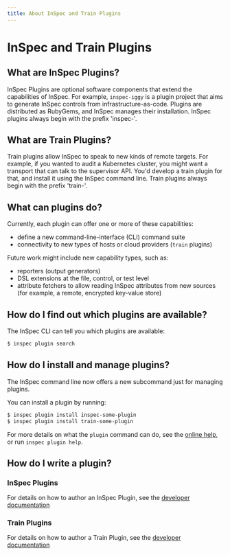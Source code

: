 ```yaml
---
title: About InSpec and Train Plugins
---
```


# InSpec and Train Plugins

## What are InSpec Plugins?

InSpec Plugins are optional software components that extend the capabilities of InSpec. For example, `inspec-iggy` is a plugin project that aims to generate InSpec controls from infrastructure-as-code.  Plugins are distributed as RubyGems, and InSpec manages their installation. InSpec plugins always begin with the prefix 'inspec-'.

## What are Train Plugins?

Train plugins allow InSpec to speak to new kinds of remote targets.  For example, if you wanted to audit a Kubernetes cluster, you might want a transport that can talk to the supervisor API.  You'd develop a train plugin for that, and install it using the InSpec command line. Train plugins always begin with the prefix 'train-'.

## What can plugins do?

Currently, each plugin can offer one or more of these capabilities:

 * define a new command-line-interface (CLI) command suite
 * connectivity to new types of hosts or cloud providers (`train` plugins)

Future work might include new capability types, such as:

 * reporters (output generators)
 * DSL extensions at the file, control, or test level
 * attribute fetchers to allow reading InSpec attributes from new sources (for example, a remote, encrypted key-value store)

## How do I find out which plugins are available?

The InSpec CLI can tell you which plugins are available:

```bash
$ inspec plugin search
```

## How do I install and manage plugins?

The InSpec command line now offers a new subcommand just for managing plugins.

You can install a plugin by running:

```bash
$ inspec plugin install inspec-some-plugin
$ inspec plugin install train-some-plugin
```

For more details on what the `plugin` command can do, see the [online help](https://www.inspec.io/docs/reference/cli/#plugin), or run `inspec plugin help`.

## How do I write a plugin?

### InSpec Plugins

For details on how to author an InSpec Plugin, see the [developer documentation](https://github.com/inspec/inspec/blob/master/docs/dev/plugins.md)

### Train Plugins

For details on how to author a Train Plugin, see the [developer documentation](https://github.com/inspec/train/blob/master/docs/dev/plugins.md)
